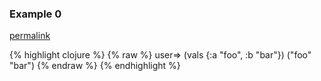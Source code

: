 ### Example 0
[permalink](#example-0)

{% highlight clojure %}
{% raw %}
user=> (vals {:a "foo", :b "bar"})
("foo" "bar")
{% endraw %}
{% endhighlight %}


